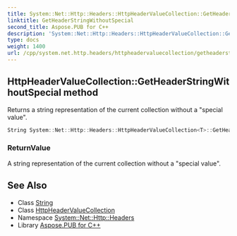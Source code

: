 ```yaml
---
title: System::Net::Http::Headers::HttpHeaderValueCollection::GetHeaderStringWithoutSpecial method
linktitle: GetHeaderStringWithoutSpecial
second_title: Aspose.PUB for C++
description: 'System::Net::Http::Headers::HttpHeaderValueCollection::GetHeaderStringWithoutSpecial method. Returns a string representation of the current collection without a "special value" in C++.'
type: docs
weight: 1400
url: /cpp/system.net.http.headers/httpheadervaluecollection/getheaderstringwithoutspecial/
---
```

## HttpHeaderValueCollection::GetHeaderStringWithoutSpecial method


Returns a string representation of the current collection without a "special value".

```cpp
String System::Net::Http::Headers::HttpHeaderValueCollection<T>::GetHeaderStringWithoutSpecial()
```


### ReturnValue

A string representation of the current collection without a "special value".

## See Also

* Class [String](../../../system/string/)
* Class [HttpHeaderValueCollection](../)
* Namespace [System::Net::Http::Headers](../../)
* Library [Aspose.PUB for C++](../../../)
